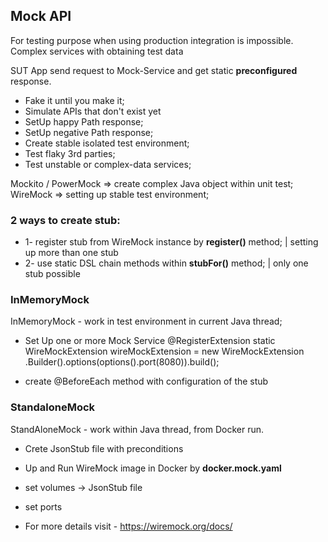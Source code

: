 ## Mock API

For testing purpose when using production integration is impossible.
Complex services with obtaining test data

SUT App send request to Mock-Service and get static **preconfigured** response.

- Fake it until you make it;
- Simulate APIs that don't exist yet
- SetUp happy Path response;
- SetUp negative Path response;
- Create stable isolated test environment;
- Test flaky 3rd parties;
- Test unstable or complex-data services;

Mockito / PowerMock => create complex Java object within unit test;
WireMock => setting up stable test environment;

### 2 ways to create stub:

- 1- register stub from WireMock instance by **register()** method; | setting up more than one stub
- 2- use static DSL chain methods within **stubFor()** method; | only one stub possible

### InMemoryMock

InMemoryMock - work in test environment in current Java thread;

* Set Up one or more Mock Service
  @RegisterExtension
  static WireMockExtension wireMockExtension = new WireMockExtension .Builder().options(options().port(8080)).build();

* create @BeforeEach method with configuration of the stub

### StandaloneMock

StandAloneMock - work within Java thread, from Docker run.

* Crete JsonStub file with preconditions
* Up and Run WireMock image in Docker by **docker.mock.yaml**
* set volumes -> JsonStub file
* set ports


* For more details visit - https://wiremock.org/docs/